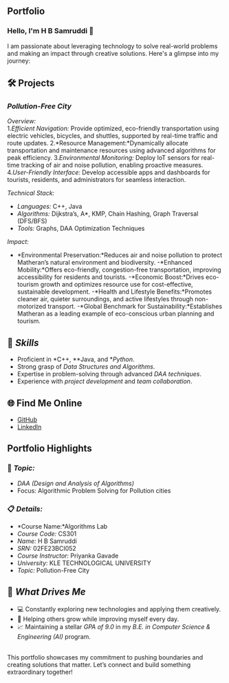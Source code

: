 ## Portfolio

### Hello, I'm H B Samruddi 👋

I am passionate about leveraging technology to solve real-world problems and making an impact through creative solutions. 
Here's a glimpse into my journey:  


## 🛠️ Projects
### *Pollution-Free City*  

*Overview:*  
1.*Efficient Navigation:* Provide optimized, eco-friendly transportation using electric vehicles, bicycles, and shuttles, supported by real-time traffic and route updates.
2.*Resource Management:*Dynamically allocate transportation and maintenance resources using advanced algorithms for peak efficiency.
3.*Environmental Monitoring:* Deploy IoT sensors for real-time tracking of air and noise pollution, enabling proactive measures.
4.*User-Friendly Interface:* Develop accessible apps and dashboards for tourists, residents, and administrators for seamless interaction.

*Technical Stack:*  
- *Languages:* C++, Java  
- *Algorithms:* Dijkstra’s, A*, KMP, Chain Hashing, Graph Traversal (DFS/BFS)
- *Tools:* Graphs, DAA Optimization Techniques  

*Impact:*  
- *Environmental Preservation:*Reduces air and noise pollution to protect Matheran’s natural environment and biodiversity.
-*Enhanced Mobility:*Offers eco-friendly, congestion-free transportation, improving accessibility for residents and tourists.
-*Economic Boost:*Drives eco-tourism growth and optimizes resource use for cost-effective, sustainable development.
-*Health and Lifestyle Benefits:*Promotes cleaner air, quieter surroundings, and active lifestyles through non-motorized transport.
-*Global Benchmark for Sustainability:*Establishes Matheran as a leading example of eco-conscious urban planning and tourism.

## 🚀 *Skills*  
- Proficient in *C++, **Java, and **Python*.  
- Strong grasp of *Data Structures and Algorithms*.  
- Expertise in problem-solving through advanced *DAA techniques*.  
- Experience with *project development* and *team collaboration*.  


## 🌐 Find Me Online
- [GitHub](https://github.com/Samruddi11/portfolioo.github.io)
- [LinkedIn](https://www.linkedin.com/in/h-b-samruddi-5a0372306/)

## Portfolio Highlights

### 🎯 *Topic:*  
- *DAA (Design and Analysis of Algorithms)*  
- Focus: Algorithmic Problem Solving for Pollution cities  

### 📋 *Details:*
- *Course Name:*Algorithms Lab 
- *Course Code:* CS301  
- *Name:* H B Samruddi 
- *SRN:* 02FE23BCI052  
- *Course Instructor:* Priyanka Gavade  
- *University:* KLE TECHNOLOGICAL UNIVERSITY
- *Topic:* Pollution-Free City

## 🎨 *What Drives Me*  
- 💻 Constantly exploring new technologies and applying them creatively.  
- 🤝 Helping others grow while improving myself every day.  
- 📈 Maintaining a stellar *GPA of 9.0* in my *B.E. in Computer Science & Engineering (AI)* program.  

<br>
This portfolio showcases my commitment to pushing boundaries and creating solutions that matter. 
Let’s connect and build something extraordinary together!

